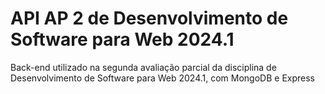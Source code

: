 # API AP 2 de Desenvolvimento de Software para Web 2024.1

Back-end utilizado na segunda avaliação parcial da disciplina de Desenvolvimento de Software para Web 2024.1, com MongoDB e Express

